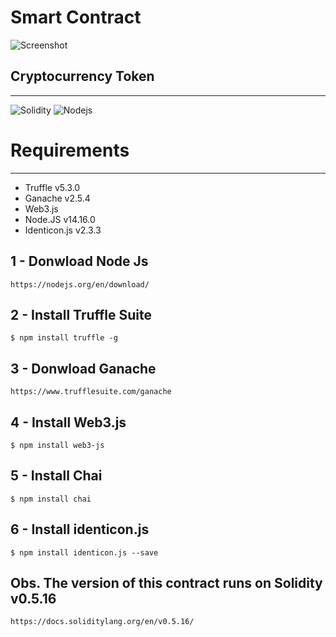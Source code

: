 # Smart Contract

![Screenshot]()

## Cryptocurrency Token
------
![Solidity](https://img.shields.io/badge/-Solidity-363636?style=flat-square&logo=Solidity)
![Nodejs](https://img.shields.io/badge/-Nodejs-339933?style=flat-square&logo=Node.js&logoColor=white)

# Requirements 
-----------------
* Truffle v5.3.0 
* Ganache v2.5.4
* Web3.js
* Node.JS v14.16.0
* Identicon.js v2.3.3

1 - Donwload Node Js
---------

``
https://nodejs.org/en/download/
``

2 - Install Truffle Suite
----------------------
``
$ npm install truffle -g
``

3 - Donwload Ganache
-------------
``
https://www.trufflesuite.com/ganache
``

4 - Install Web3.js
------------
``
$ npm install web3-js
``

5 - Install Chai 
--------------
``
$ npm install chai
``

6 - Install identicon.js
--------------
``
$ npm install identicon.js --save
``

Obs. The version of this contract runs on Solidity v0.5.16
------------------------
``
https://docs.soliditylang.org/en/v0.5.16/
``



